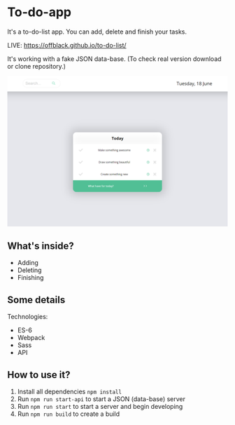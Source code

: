 # To-do-app

It's a to-do-list app. You can add, delete and finish your tasks.


LIVE: https://offblack.github.io/to-do-list/

It's working with a fake JSON data-base.
(To check real version download or clone repository.)

![alt text](https://raw.githubusercontent.com/Offblack/to-do-list/master/screenshot.png)

## What's inside?

-  Adding
-  Deleting
-  Finishing

## Some details

Technologies:

-  ES-6
-  Webpack
-  Sass
-  API

## How to use it?

1. Install all dependencies `npm install`
2. Run `npm run start-api` to start a JSON (data-base) server
3. Run `npm run start` to start a server and begin developing
4. Run `npm run build` to create a build
